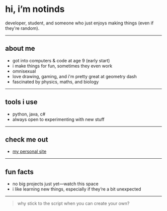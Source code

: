 # hi, i’m notinds

developer, student, and someone who just enjoys making things (even if they're random).

---

## about me

- got into computers & code at age 9 (early start)
- i make things for fun, sometimes they even work
- omnisexual
- love drawing, gaming, and i'm pretty great at geometry dash
- fascinated by physics, maths, and biology

---

## tools i use

- python, java, c#
- always open to experimenting with new stuff

---

## check me out

- [my personal site](https://notindss-nest.lovable.app/#)

---

## fun facts

- no big projects just yet—watch this space
- i like learning new things, especially if they’re a bit unexpected

---

> why stick to the script when you can create your own?
